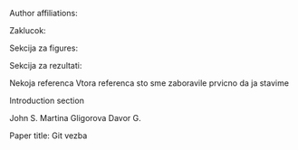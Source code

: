 Author affiliations:

Zaklucok:

Sekcija za figures:

Sekcija za rezultati:

Nekoja referenca
Vtora referenca sto sme zaboravile prvicno da ja stavime

Introduction section

John S.
Martina Gligorova
Davor G.


Paper title: Git vezba